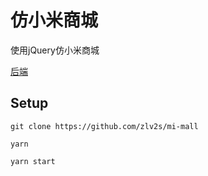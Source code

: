 # 仿小米商城

使用jQuery仿小米商城

[后端](https://github.com/zlv2s/mi-mall-backend)

## Setup

```shell
git clone https://github.com/zlv2s/mi-mall

yarn

yarn start
```
